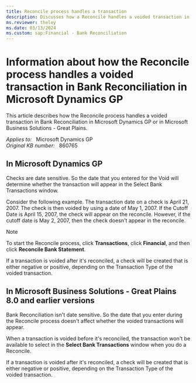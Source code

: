 ```yaml
---
title: Reconcile process handles a transaction
description: Discusses how a Reconcile handles a voided transaction in Bank Reconciliation in Microsoft Dynamics GP and in Microsoft Business Solution - Great Plains.
ms.reviewer: theley
ms.date: 03/13/2024
ms.custom: sap:Financial - Bank Reconciliation
---
```

# Information about how the Reconcile process handles a voided transaction in Bank Reconciliation in Microsoft Dynamics GP

This article describes how the Reconcile process handles a voided transaction in Bank Reconciliation in Microsoft Dynamics GP or in Microsoft Business Solutions - Great Plains.

_Applies to:_ &nbsp; Microsoft Dynamics GP  
_Original KB number:_ &nbsp; 860765

## In Microsoft Dynamics GP

Checks are date sensitive. So the date that you entered for the Void will determine whether the transaction will appear in the Select Bank Transactions window.

Consider the following example. The transaction date on a check is April 21, 2007. The check is then voided by using a date of May 1, 2007. If the Cutoff Date is April 15, 2007, the check will appear on the reconcile. However, if the cutoff date is May 2, 2007, then the check doesn't appear in the reconcile.

> [!NOTE]
> To start the Reconcile process, click **Transactions**, click **Financial**, and then click **Reconcile Bank Statement**.

If a transaction is voided after it's reconciled, a check will be created that is either negative or positive, depending on the Transaction Type of the voided transaction.

## In Microsoft Business Solutions - Great Plains 8.0 and earlier versions

Bank Reconciliation isn't date sensitive. So the date that you enter during the Reconcile process doesn't affect whether the voided transactions will appear.

When a transaction is voided before it's reconciled, the transaction won't be available to select in the **Select Bank Transactions** window when you do a Reconcile.

If a transaction is voided after it's reconciled, a check will be created that is either negative or positive, depending on the Transaction Type of the voided transaction.
